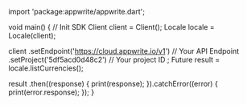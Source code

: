 import 'package:appwrite/appwrite.dart';

void main() { // Init SDK
  Client client = Client();
  Locale locale = Locale(client);

  client
    .setEndpoint('https://cloud.appwrite.io/v1') // Your API Endpoint
    .setProject('5df5acd0d48c2') // Your project ID
  ;
  Future result = locale.listCurrencies();

  result
    .then((response) {
      print(response);
    }).catchError((error) {
      print(error.response);
  });
}

